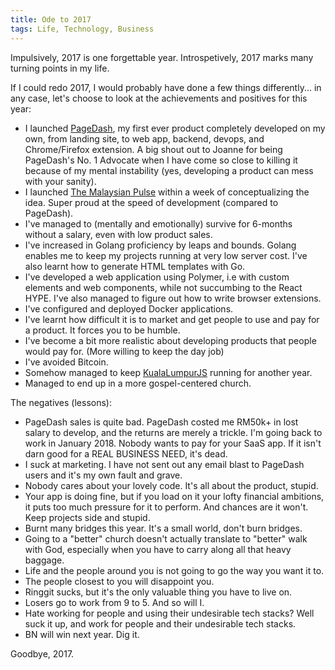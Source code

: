 ```yaml
---
title: Ode to 2017
tags: Life, Technology, Business
---
```


Impulsively, 2017 is one forgettable year. Introspetively, 2017 marks many turning points in my life.

If I could redo 2017, I would probably have done a few things differently... in any case, let's choose to look at the achievements and positives for this year:

- I launched [PageDash](https://www.pagedash.com), my first ever product completely developed on my own, from landing site, to web app, backend, devops, and Chrome/Firefox extension. A big shout out to Joanne for being PageDash's No. 1 Advocate when I have come so close to killing it because of my mental instability (yes, developing a product can mess with your sanity).
- I launched [The Malaysian Pulse](https://themalaysianpulse.com) within a week of conceptualizing the idea. Super proud at the speed of development (compared to PageDash).
- I've managed to (mentally and emotionally) survive for 6-months without a salary, even with low product sales.
- I've increased in Golang proficiency by leaps and bounds. Golang enables me to keep my projects running at very low server cost. I've also learnt how to generate HTML templates with Go.
- I've developed a web application using Polymer, i.e with custom elements and web components, while not succumbing to the React HYPE. I've also managed to figure out how to write browser extensions.
- I've configured and deployed Docker applications.
- I've learnt how difficult it is to market and get people to use and pay for a product. It forces you to be humble.
- I've become a bit more realistic about developing products that people would pay for. (More willing to keep the day job)
- I've avoided Bitcoin.
- Somehow managed to keep [KualaLumpurJS](https://facebook.com/groups/KualaLumpurJS) running for another year.
- Managed to end up in a more gospel-centered church.

The negatives (lessons):

- PageDash sales is quite bad. PageDash costed me RM50k+ in lost salary to develop, and the returns are merely a trickle. I'm going back to work in January 2018. Nobody wants to pay for your SaaS app. If it isn't darn good for a REAL BUSINESS NEED, it's dead.
- I suck at marketing. I have not sent out any email blast to PageDash users and it's my own fault and grave.
- Nobody cares about your lovely code. It's all about the product, stupid.
- Your app is doing fine, but if you load on it your lofty financial ambitions, it puts too much pressure for it to perform. And chances are it won't. Keep projects side and stupid.
- Burnt many bridges this year. It's a small world, don't burn bridges.
- Going to a "better" church doesn't actually translate to "better" walk with God, especially when you have to carry along all that heavy baggage.
- Life and the people around you is not going to go the way you want it to.
- The people closest to you will disappoint you.
- Ringgit sucks, but it's the only valuable thing you have to live on.
- Losers go to work from 9 to 5. And so will I.
- Hate working for people and using their undesirable tech stacks? Well suck it up, and work for people and their undesirable tech stacks.
- BN will win next year. Dig it.

Goodbye, 2017.
